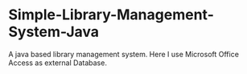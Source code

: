 # Simple-Library-Management-System-Java
A java based library management system. Here I use Microsoft Office Access as external Database.
